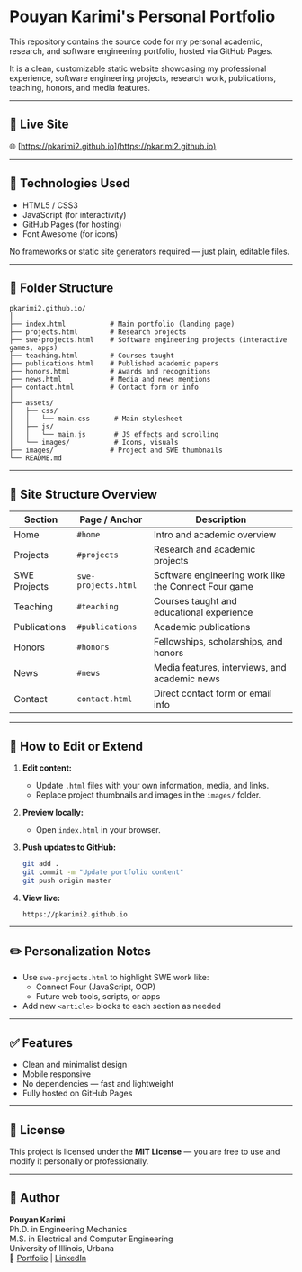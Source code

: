 
# Pouyan Karimi's Personal Portfolio

This repository contains the source code for my personal academic, research, and software engineering portfolio, hosted via GitHub Pages.

It is a clean, customizable static website showcasing my professional experience, software engineering projects, research work, publications, teaching, honors, and media features.

---

## 🔗 Live Site

🌐 [https://pkarimi2.github.io](https://pkarimi2.github.io)

---

## 🧰 Technologies Used

- HTML5 / CSS3  
- JavaScript (for interactivity)  
- GitHub Pages (for hosting)  
- Font Awesome (for icons)

No frameworks or static site generators required — just plain, editable files.

---

## 🧱 Folder Structure

```
pkarimi2.github.io/
│
├── index.html           # Main portfolio (landing page)
├── projects.html        # Research projects
├── swe-projects.html    # Software engineering projects (interactive games, apps)
├── teaching.html        # Courses taught
├── publications.html    # Published academic papers
├── honors.html          # Awards and recognitions
├── news.html            # Media and news mentions
├── contact.html         # Contact form or info
│
├── assets/
│   ├── css/
│   │   └── main.css      # Main stylesheet
│   ├── js/
│   │   └── main.js       # JS effects and scrolling
│   └── images/           # Icons, visuals
├── images/              # Project and SWE thumbnails
└── README.md
```

---

## 📘 Site Structure Overview

| Section        | Page / Anchor         | Description                                                            |
|----------------|------------------------|------------------------------------------------------------------------|
| Home           | `#home`                | Intro and academic overview                                            |
| Projects       | `#projects`            | Research and academic projects                                         |
| SWE Projects   | `swe-projects.html`    | Software engineering work like the Connect Four game                  |
| Teaching       | `#teaching`            | Courses taught and educational experience                              |
| Publications   | `#publications`        | Academic publications                                                  |
| Honors         | `#honors`              | Fellowships, scholarships, and honors                                  |
| News           | `#news`                | Media features, interviews, and academic news                          |
| Contact        | `contact.html`         | Direct contact form or email info                                      |

---

## 🚀 How to Edit or Extend

1. **Edit content:**
   - Update `.html` files with your own information, media, and links.
   - Replace project thumbnails and images in the `images/` folder.

2. **Preview locally:**
   - Open `index.html` in your browser.

3. **Push updates to GitHub:**
   ```bash
   git add .
   git commit -m "Update portfolio content"
   git push origin master
   ```

4. **View live:**
   ```
   https://pkarimi2.github.io
   ```

---

## ✏️ Personalization Notes

- Use `swe-projects.html` to highlight SWE work like:
  - Connect Four (JavaScript, OOP)
  - Future web tools, scripts, or apps
- Add new `<article>` blocks to each section as needed

---

## ✅ Features

- Clean and minimalist design  
- Mobile responsive  
- No dependencies — fast and lightweight  
- Fully hosted on GitHub Pages  

---

## 📄 License

This project is licensed under the **MIT License** — you are free to use and modify it personally or professionally.

---

## 👤 Author

**Pouyan Karimi**  
Ph.D. in Engineering Mechanics  
M.S. in Electrical and Computer Engineering  
University of Illinois, Urbana  
🔗 [Portfolio](https://pkarimi2.github.io) | [LinkedIn](https://linkedin.com/in/pkarimi2)
